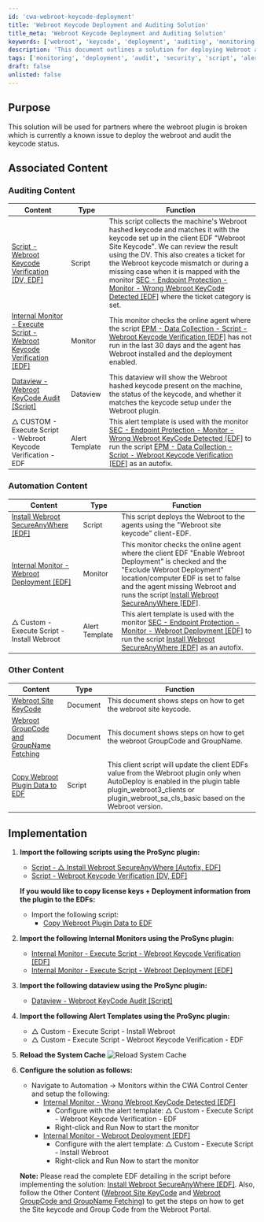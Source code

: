 ```yaml
---
id: 'cwa-webroot-keycode-deployment'
title: 'Webroot Keycode Deployment and Auditing Solution'
title_meta: 'Webroot Keycode Deployment and Auditing Solution'
keywords: ['webroot', 'keycode', 'deployment', 'auditing', 'monitoring']
description: 'This document outlines a solution for deploying Webroot and auditing keycode status for partners experiencing issues with the Webroot plugin. It includes associated scripts, monitors, and dataviews necessary for effective implementation and management of Webroot security.'
tags: ['monitoring', 'deployment', 'audit', 'security', 'script', 'alert', 'dataview']
draft: false
unlisted: false
---
```

## Purpose

This solution will be used for partners where the webroot plugin is broken which is currently a known issue to deploy the webroot and audit the keycode status.

## Associated Content

### Auditing Content

| Content | Type | Function |
|---------|------|----------|
| [Script - Webroot Keycode Verification [DV, EDF]](https://proval.itglue.com/DOC-5078775-14989420) | Script | This script collects the machine's Webroot hashed keycode and matches it with the keycode set up in the client EDF "Webroot Site Keycode". We can review the result using the DV. This also creates a ticket for the Webroot keycode mismatch or during a missing case when it is mapped with the monitor [SEC - Endpoint Protection - Monitor - Wrong Webroot KeyCode Detected [EDF]](https://proval.itglue.com/DOC-5078775-14989291) where the ticket category is set. |
| [Internal Monitor - Execute Script - Webroot Keycode Verification [EDF]](https://proval.itglue.com/DOC-5078775-14989291) | Monitor | This monitor checks the online agent where the script [EPM - Data Collection - Script - Webroot Keycode Verification [EDF]](https://proval.itglue.com/DOC-5078775-14989420) has not run in the last 30 days and the agent has Webroot installed and the deployment enabled. |
| [Dataview - Webroot KeyCode Audit [Script]](https://proval.itglue.com/DOC-5078775-8105261) | Dataview | This dataview will show the Webroot hashed keycode present on the machine, the status of the keycode, and whether it matches the keycode setup under the Webroot plugin. |
| △ CUSTOM - Execute Script - Webroot Keycode Verification - EDF | Alert Template | This alert template is used with the monitor [SEC - Endpoint Protection - Monitor - Wrong Webroot KeyCode Detected [EDF]](https://proval.itglue.com/DOC-5078775-14989291) to run the script [EPM - Data Collection - Script - Webroot Keycode Verification [EDF]](https://proval.itglue.com/DOC-5078775-14989420) as an autofix. |

### Automation Content

| Content | Type | Function |
|---------|------|----------|
| [Install Webroot SecureAnyWhere [EDF]](https://proval.itglue.com/DOC-5078775-14989293) | Script | This script deploys the Webroot to the agents using the "Webroot site keycode" client-EDF. |
| [Internal Monitor - Webroot Deployment [EDF]](https://proval.itglue.com/DOC-5078775-14989425) | Monitor | This monitor checks the online agent where the client EDF "Enable Webroot Deployment" is checked and the "Exclude Webroot Deployment" location/computer EDF is set to false and the agent missing Webroot and runs the script [Install Webroot SecureAnyWhere [EDF]](https://proval.itglue.com/DOC-5078775-14989293). |
| △ Custom - Execute Script - Install Webroot | Alert Template | This alert template is used with the monitor [SEC - Endpoint Protection - Monitor - Webroot Deployment [EDF]](https://proval.itglue.com/DOC-5078775-14989425) to run the script [Install Webroot SecureAnyWhere [EDF]](https://proval.itglue.com/DOC-5078775-14989293) as an autofix. |

### Other Content

| Content | Type | Function |
|---------|------|----------|
| [Webroot Site KeyCode](https://proval.itglue.com/DOC-5078775-14989313) | Document | This document shows steps on how to get the webroot site keycode. |
| [Webroot GroupCode and GroupName Fetching](https://proval.itglue.com/DOC-5078775-14989323) | Document | This document shows steps on how to get the webroot GroupCode and GroupName. |
| [Copy Webroot Plugin Data to EDF](https://proval.itglue.com/DOC-5078775-14501467) | Script | This client script will update the client EDFs value from the Webroot plugin only when AutoDeploy is enabled in the plugin table plugin_webroot3_clients or plugin_webroot_sa_cls_basic based on the Webroot version. |

## Implementation

1. **Import the following scripts using the ProSync plugin:**
   - [Script - △ Install Webroot SecureAnyWhere [Autofix, EDF]](https://proval.itglue.com/DOC-5078775-14989293)
   - [Script - Webroot Keycode Verification [DV, EDF]](https://proval.itglue.com/DOC-5078775-14989420)

   **If you would like to copy license keys + Deployment information from the plugin to the EDFs:**
   - Import the following script:
     - [Copy Webroot Plugin Data to EDF](https://proval.itglue.com/DOC-5078775-14501467)

2. **Import the following Internal Monitors using the ProSync plugin:**
   - [Internal Monitor - Execute Script - Webroot Keycode Verification [EDF]](https://proval.itglue.com/DOC-5078775-14989291)
   - [Internal Monitor - Execute Script - Webroot Deployment [EDF]](https://proval.itglue.com/DOC-5078775-14989425)

3. **Import the following dataview using the ProSync plugin:**
   - [Dataview - Webroot KeyCode Audit [Script]](https://proval.itglue.com/DOC-5078775-8105261)

4. **Import the following Alert Templates using the ProSync plugin:**
   - △ Custom - Execute Script - Install Webroot
   - △ Custom - Execute Script - Webroot Keycode Verification - EDF

5. **Reload the System Cache**
   ![Reload System Cache](..\..\..\static\img\Solution---Webroot-Deployment-and-Audit-EDF\image_1.png)

6. **Configure the solution as follows:**
   - Navigate to Automation → Monitors within the CWA Control Center and setup the following:
     - [Internal Monitor - Wrong Webroot KeyCode Detected [EDF]](https://proval.itglue.com/DOC-5078775-14989291)
       - Configure with the alert template: △ Custom - Execute Script - Webroot Keycode Verification - EDF
       - Right-click and Run Now to start the monitor
     - [Internal Monitor - Webroot Deployment [EDF]](https://proval.itglue.com/DOC-5078775-14989425)
       - Configure with the alert template: △ Custom - Execute Script - Install Webroot
       - Right-click and Run Now to start the monitor

   **Note:**
   Please read the complete EDF detailing in the script before implementing the solution: [Install Webroot SecureAnyWhere [EDF]](https://proval.itglue.com/DOC-5078775-14989293). Also, follow the Other Content ([Webroot Site KeyCode](https://proval.itglue.com/DOC-5078775-14989313) and [Webroot GroupCode and GroupName Fetching](https://proval.itglue.com/DOC-5078775-14989323)) to get the steps on how to get the Site keycode and Group Code from the Webroot Portal.


